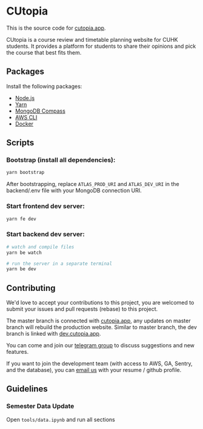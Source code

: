 # CUtopia
This is the source code for [cutopia.app](cutopia.app).

CUtopia is a course review and timetable planning website for CUHK students. It provides a platform for students to share their opinions and pick the course that best fits them.

## Packages

Install the following packages:

- [Node.js](https://nodejs.org/en/)
- [Yarn](https://yarnpkg.com/)
- [MongoDB Compass](https://www.mongodb.com/products/compass)
- [AWS CLI](https://docs.aws.amazon.com/cli/latest/userguide/getting-started-install.html)
- [Docker](https://www.docker.com/)

## Scripts

### Bootstrap (install all dependencies):

```bash
yarn bootstrap
```

After bootstrapping, replace `ATLAS_PROD_URI` and `ATLAS_DEV_URI` in the backend/.env file with your MongoDB connection URI.

### Start frontend dev server:

```bash
yarn fe dev
```

### Start backend dev server:

```bash
# watch and compile files
yarn be watch

# run the server in a separate terminal
yarn be dev
```

## Contributing

We'd love to accept your contributions to this project, you are welcomed to submit your issues and pull requests (rebase) to this project.

The master branch is connected with [cutopia.app](cutopia.app), any updates on master branch will rebuild the production website. Similar to master branch, the dev branch is linked with [dev.cutopia.app](dev.cutopia.app).

You can come and join our [telegram group](https://t.me/+Al8YBqRRLxg1Yzll) to discuss suggestions and new features.

If you want to join the development team (with access to AWS, GA, Sentry, and the database), you can [email us](mailto::cutopia.app@gmail.com) with your resume / github profile.

## Guidelines

### Semester Data Update

Open `tools/data.ipynb` and run all sections
